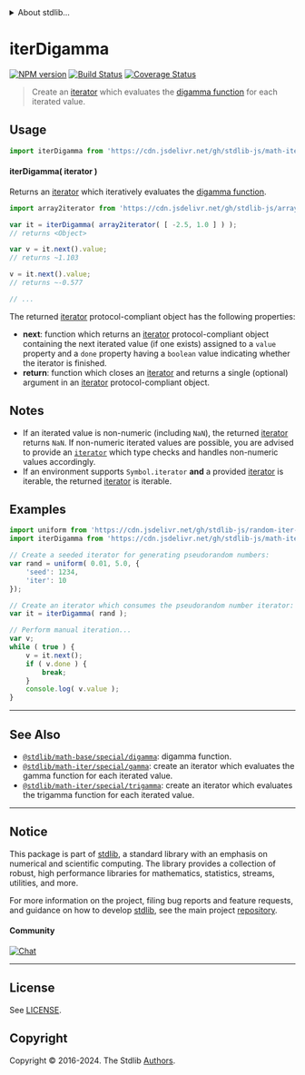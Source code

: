 <!--

@license Apache-2.0

Copyright (c) 2020 The Stdlib Authors.

Licensed under the Apache License, Version 2.0 (the "License");
you may not use this file except in compliance with the License.
You may obtain a copy of the License at

   http://www.apache.org/licenses/LICENSE-2.0

Unless required by applicable law or agreed to in writing, software
distributed under the License is distributed on an "AS IS" BASIS,
WITHOUT WARRANTIES OR CONDITIONS OF ANY KIND, either express or implied.
See the License for the specific language governing permissions and
limitations under the License.

-->


<details>
  <summary>
    About stdlib...
  </summary>
  <p>We believe in a future in which the web is a preferred environment for numerical computation. To help realize this future, we've built stdlib. stdlib is a standard library, with an emphasis on numerical and scientific computation, written in JavaScript (and C) for execution in browsers and in Node.js.</p>
  <p>The library is fully decomposable, being architected in such a way that you can swap out and mix and match APIs and functionality to cater to your exact preferences and use cases.</p>
  <p>When you use stdlib, you can be absolutely certain that you are using the most thorough, rigorous, well-written, studied, documented, tested, measured, and high-quality code out there.</p>
  <p>To join us in bringing numerical computing to the web, get started by checking us out on <a href="https://github.com/stdlib-js/stdlib">GitHub</a>, and please consider <a href="https://opencollective.com/stdlib">financially supporting stdlib</a>. We greatly appreciate your continued support!</p>
</details>

# iterDigamma

[![NPM version][npm-image]][npm-url] [![Build Status][test-image]][test-url] [![Coverage Status][coverage-image]][coverage-url] <!-- [![dependencies][dependencies-image]][dependencies-url] -->

> Create an [iterator][mdn-iterator-protocol] which evaluates the [digamma function][@stdlib/math/base/special/digamma] for each iterated value.

<!-- Section to include introductory text. Make sure to keep an empty line after the intro `section` element and another before the `/section` close. -->

<section class="intro">

</section>

<!-- /.intro -->

<!-- Package usage documentation. -->



<section class="usage">

## Usage

```javascript
import iterDigamma from 'https://cdn.jsdelivr.net/gh/stdlib-js/math-iter-special-digamma@v0.2.0-deno/mod.js';
```

#### iterDigamma( iterator )

Returns an [iterator][mdn-iterator-protocol] which iteratively evaluates the [digamma function][@stdlib/math/base/special/digamma].

```javascript
import array2iterator from 'https://cdn.jsdelivr.net/gh/stdlib-js/array-to-iterator@deno/mod.js';

var it = iterDigamma( array2iterator( [ -2.5, 1.0 ] ) );
// returns <Object>

var v = it.next().value;
// returns ~1.103

v = it.next().value;
// returns ~-0.577

// ...
```

The returned [iterator][mdn-iterator-protocol] protocol-compliant object has the following properties:

-   **next**: function which returns an [iterator][mdn-iterator-protocol] protocol-compliant object containing the next iterated value (if one exists) assigned to a `value` property and a `done` property having a `boolean` value indicating whether the iterator is finished.
-   **return**: function which closes an [iterator][mdn-iterator-protocol] and returns a single (optional) argument in an [iterator][mdn-iterator-protocol] protocol-compliant object.

</section>

<!-- /.usage -->

<!-- Package usage notes. Make sure to keep an empty line after the `section` element and another before the `/section` close. -->

<section class="notes">

## Notes

-   If an iterated value is non-numeric (including `NaN`), the returned [iterator][mdn-iterator-protocol] returns `NaN`. If non-numeric iterated values are possible, you are advised to provide an [`iterator`][mdn-iterator-protocol] which type checks and handles non-numeric values accordingly.
-   If an environment supports `Symbol.iterator` **and** a provided [iterator][mdn-iterator-protocol] is iterable, the returned [iterator][mdn-iterator-protocol] is iterable.

</section>

<!-- /.notes -->

<!-- Package usage examples. -->

<section class="examples">

## Examples

<!-- eslint no-undef: "error" -->

```javascript
import uniform from 'https://cdn.jsdelivr.net/gh/stdlib-js/random-iter-uniform@deno/mod.js';
import iterDigamma from 'https://cdn.jsdelivr.net/gh/stdlib-js/math-iter-special-digamma@v0.2.0-deno/mod.js';

// Create a seeded iterator for generating pseudorandom numbers:
var rand = uniform( 0.01, 5.0, {
    'seed': 1234,
    'iter': 10
});

// Create an iterator which consumes the pseudorandom number iterator:
var it = iterDigamma( rand );

// Perform manual iteration...
var v;
while ( true ) {
    v = it.next();
    if ( v.done ) {
        break;
    }
    console.log( v.value );
}
```

</section>

<!-- /.examples -->

<!-- Section to include cited references. If references are included, add a horizontal rule *before* the section. Make sure to keep an empty line after the `section` element and another before the `/section` close. -->

<section class="references">

</section>

<!-- /.references -->

<!-- Section for related `stdlib` packages. Do not manually edit this section, as it is automatically populated. -->

<section class="related">

* * *

## See Also

-   <span class="package-name">[`@stdlib/math-base/special/digamma`][@stdlib/math/base/special/digamma]</span><span class="delimiter">: </span><span class="description">digamma function.</span>
-   <span class="package-name">[`@stdlib/math-iter/special/gamma`][@stdlib/math/iter/special/gamma]</span><span class="delimiter">: </span><span class="description">create an iterator which evaluates the gamma function for each iterated value.</span>
-   <span class="package-name">[`@stdlib/math-iter/special/trigamma`][@stdlib/math/iter/special/trigamma]</span><span class="delimiter">: </span><span class="description">create an iterator which evaluates the trigamma function for each iterated value.</span>

</section>

<!-- /.related -->

<!-- Section for all links. Make sure to keep an empty line after the `section` element and another before the `/section` close. -->


<section class="main-repo" >

* * *

## Notice

This package is part of [stdlib][stdlib], a standard library with an emphasis on numerical and scientific computing. The library provides a collection of robust, high performance libraries for mathematics, statistics, streams, utilities, and more.

For more information on the project, filing bug reports and feature requests, and guidance on how to develop [stdlib][stdlib], see the main project [repository][stdlib].

#### Community

[![Chat][chat-image]][chat-url]

---

## License

See [LICENSE][stdlib-license].


## Copyright

Copyright &copy; 2016-2024. The Stdlib [Authors][stdlib-authors].

</section>

<!-- /.stdlib -->

<!-- Section for all links. Make sure to keep an empty line after the `section` element and another before the `/section` close. -->

<section class="links">

[npm-image]: http://img.shields.io/npm/v/@stdlib/math-iter-special-digamma.svg
[npm-url]: https://npmjs.org/package/@stdlib/math-iter-special-digamma

[test-image]: https://github.com/stdlib-js/math-iter-special-digamma/actions/workflows/test.yml/badge.svg?branch=v0.2.0
[test-url]: https://github.com/stdlib-js/math-iter-special-digamma/actions/workflows/test.yml?query=branch:v0.2.0

[coverage-image]: https://img.shields.io/codecov/c/github/stdlib-js/math-iter-special-digamma/main.svg
[coverage-url]: https://codecov.io/github/stdlib-js/math-iter-special-digamma?branch=main

<!--

[dependencies-image]: https://img.shields.io/david/stdlib-js/math-iter-special-digamma.svg
[dependencies-url]: https://david-dm.org/stdlib-js/math-iter-special-digamma/main

-->

[chat-image]: https://img.shields.io/gitter/room/stdlib-js/stdlib.svg
[chat-url]: https://app.gitter.im/#/room/#stdlib-js_stdlib:gitter.im

[stdlib]: https://github.com/stdlib-js/stdlib

[stdlib-authors]: https://github.com/stdlib-js/stdlib/graphs/contributors

[umd]: https://github.com/umdjs/umd
[es-module]: https://developer.mozilla.org/en-US/docs/Web/JavaScript/Guide/Modules

[deno-url]: https://github.com/stdlib-js/math-iter-special-digamma/tree/deno
[deno-readme]: https://github.com/stdlib-js/math-iter-special-digamma/blob/deno/README.md
[umd-url]: https://github.com/stdlib-js/math-iter-special-digamma/tree/umd
[umd-readme]: https://github.com/stdlib-js/math-iter-special-digamma/blob/umd/README.md
[esm-url]: https://github.com/stdlib-js/math-iter-special-digamma/tree/esm
[esm-readme]: https://github.com/stdlib-js/math-iter-special-digamma/blob/esm/README.md
[branches-url]: https://github.com/stdlib-js/math-iter-special-digamma/blob/main/branches.md

[stdlib-license]: https://raw.githubusercontent.com/stdlib-js/math-iter-special-digamma/main/LICENSE

[mdn-iterator-protocol]: https://developer.mozilla.org/en-US/docs/Web/JavaScript/Reference/Iteration_protocols#The_iterator_protocol

<!-- <related-links> -->

[@stdlib/math/base/special/digamma]: https://github.com/stdlib-js/math-base-special-digamma/tree/deno

[@stdlib/math/iter/special/gamma]: https://github.com/stdlib-js/math-iter-special-gamma/tree/deno

[@stdlib/math/iter/special/trigamma]: https://github.com/stdlib-js/math-iter-special-trigamma/tree/deno

<!-- </related-links> -->

</section>

<!-- /.links -->
